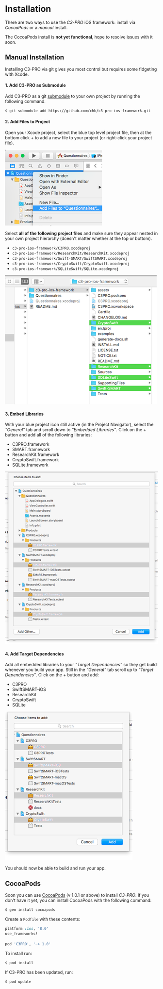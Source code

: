 Installation
============

There are two ways to use the _C3-PRO_ iOS framework: install via _CocoaPods_ or a _manual_ install.

The CocoaPods install is **not yet functional**, hope to resolve issues with it soon.


Manual Installation
-------------------

Installing C3-PRO via git gives you most control but requires some fidgeting with Xcode.

#### 1. Add C3-PRO as Submodule

Add C3-PRO as a git [submodule](http://git-scm.com/docs/git-submodule) to your own project by running the following command:

```bash
$ git submodule add https://github.com/chb/c3-pro-ios-framework.git
```

#### 2. Add Files to Project

Open your Xcode project, select the blue top level project file, then at the bottom click <key>+</key> to add a new file to your project (or right-click your project file).

![Add Files](./assets/install-step-2a.png)

Select **all of the following project files** and make sure they appear nested in your own project hierarchy (doesn't matter whether at the top or bottom).

- `c3-pro-ios-framework/C3PRO.xcodeproj`
- `c3-pro-ios-framework/ResearchKit/ResearchKit.xcodeproj`
- `c3-pro-ios-framework/Swift-SMART/SwiftSMART.xcodeproj`
- `c3-pro-ios-framework/CryptoSwift/CryptoSwift.xcodeproj`
- `c3-pro-ios-framework/SQLiteSwift/SQLite.xcodeproj`

![Add Files](./assets/install-step-2b.png)

#### 3. Embed Libraries

With your blue project icon still active (in the Project Navigator), select the _“General”_ tab and scroll down to _“Embedded Libraries”_.
Click on the <key>+</key> button and add all of the following libraries:

- C3PRO.framework
- SMART.framework
- ResearchKit.framework
- CryptoSwift.framework
- SQLite.framework

![Embed](./assets/install-step-3.png)

#### 4. Add Target Dependencies

Add all embedded libraries to your _“Target Dependencies”_ so they get build whenever you build your app.
Still in the _“General”_ tab scroll up to _“Target Dependencies”_.
Click on the <key>+</key> button and add:

- C3PRO
- SwiftSMART-iOS
- ResearchKit
- CryptoSwift
- SQLite

![Add Dependencies](./assets/install-step-4.png)

You should now be able to build and run your app.


CocoaPods
---------

Soon you can use [CocoaPods](http://cocoapods.org) (v 1.0.1 or above) to install _C3-PRO_.
If you don't have it yet, you can install CocoaPods with the following command:

```bash
$ gem install cocoapods
```

Create a `Podfile` with these contents:

```ruby
platform :ios, '8.0'
use_frameworks!

pod 'C3PRO', '~> 1.0'
```

To install run:

```bash
$ pod install
```

If C3-PRO has been updated, run:

```bash
$ pod update
```

